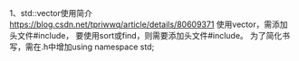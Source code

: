 1、std::vector使用简介
https://blog.csdn.net/tpriwwq/article/details/80609371
    使用vector，需添加头文件#include<vector>，
    要使用sort或find，则需要添加头文件#include<algorithm>。
    为了简化书写，需在.h中增加using namespace std;